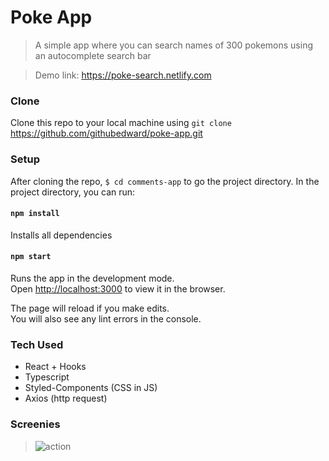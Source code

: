 # Poke App

> A simple app where you can search names of 300 pokemons using an autocomplete search bar

> Demo link: https://poke-search.netlify.com

### Clone

Clone this repo to your local machine using `git clone` https://github.com/githubedward/poke-app.git

### Setup

After cloning the repo, `$ cd comments-app` to go the project directory.
In the project directory, you can run:

#### `npm install`

Installs all dependencies

#### `npm start`

Runs the app in the development mode.<br>
Open [http://localhost:3000](http://localhost:3000) to view it in the browser.

The page will reload if you make edits.<br>
You will also see any lint errors in the console.

### Tech Used

- React + Hooks
- Typescript
- Styled-Components (CSS in JS)
- Axios (http request)

### Screenies

> ![action](https://user-images.githubusercontent.com/41134618/58395400-f97e8e00-8015-11e9-9077-b417c8ae62bd.gif)
